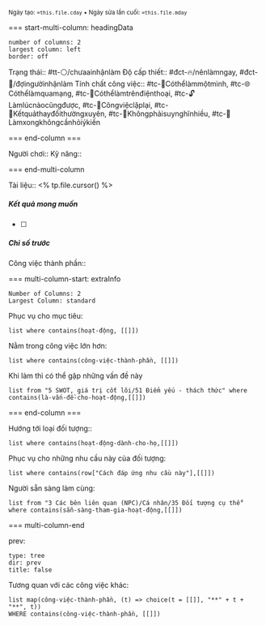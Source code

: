 <sub>Ngày tạo: `=this.file.cday` • Ngày sửa lần cuối: `=this.file.mday`</sub>

=== start-multi-column: headingData
```column-settings  
number of columns: 2
largest column: left
border: off
```

Trạng thái:: #tt-⚪/chưaainhậnlàm
Độ cấp thiết:: #đct-🔥/nênlàmngay, #đct-🍃/đợingườinhậnlàm 
Tính chất công việc:: #tc-🧍Cóthểlàmmộtmình, #tc-🌐Cóthểlàmquamạng, #tc-📱Cóthểlàmtrênđiệnthoại, #tc-🔓Làmlúcnàocũngđược, #tc-🔁Côngviệclặplại, #tc-🔁Kếtquảthayđổithườngxuyên, #tc-🧠Khôngphảisuynghĩnhiều, #tc-💬Làmxongkhôngcầnhỏiýkiến

=== end-column ===

Người chơi::
Kỹ năng::

=== end-multi-column

Tài liệu:: <% tp.file.cursor() %>
##### Kết quả mong muốn
- [ ] 
##### Chỉ số trước


Công việc thành phần:: 

=== multi-column-start: extraInfo
```column-settings
Number of Columns: 2
Largest Column: standard
```

Phục vụ cho mục tiêu:
```dataview
list where contains(hoạt-động, [[]])
```
Nằm trong công việc lớn hơn:
```dataview
list where contains(công-việc-thành-phần, [[]])
```
Khi làm thì có thể gặp những vấn đề này
```dataview
list from "5 SWOT, giá trị cốt lõi/51 Điểm yếu - thách thức" where contains(là-vấn-đề-cho-hoạt-động,[[]])
```

=== end-column ===

Hướng tới loại đối tượng::
```dataview
list where contains(hoạt-động-dành-cho-họ,[[]])
```
Phục vụ cho những nhu cầu này của đối tượng:
```dataview
list where contains(row["Cách đáp ứng nhu cầu này"],[[]])
```
Người sẵn sàng làm cùng:
```dataview
list from "3 Các bên liên quan (NPC)/Cá nhân/35 Đối tượng cụ thể" where contains(sẵn-sàng-tham-gia-hoạt-động,[[]])
```

=== multi-column-end

prev:
```breadcrumbs
type: tree
dir: prev
title: false
```

Tương quan với các công việc khác:
```dataview 
list map(công-việc-thành-phần, (t) => choice(t = [[]], "**" + t + "**", t))
WHERE contains(công-việc-thành-phần, [[]])
```

